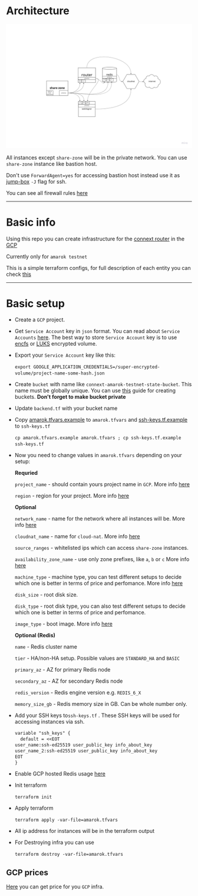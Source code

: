 # Architecture

![plot](docs/pics/arch.jpg)

All instances except `share-zone` will be in the private network. You can use `share-zone` instance like bastion host.

Don't use `ForwardAgent=yes` for accessing bastion host instead use it as [jump-box](http://www.linux-magazine.com/Online/Features/Jump-Box-Security) `-J` flag for ssh.

You can see all firewall rules [here](modules/amarok/firewall.tf)

---

# Basic info

Using this repo you can create infrastructure for the [connext router](https://connextscan.io) in the [GCP](https://cloud.google.com/gcp)

Currently only for `amarok testnet`

This is a simple terraform configs, for full description of each entity you can check [this](./modules/amarok/README.md)

---

# Basic setup

- Create a `GCP` project.

- Get `Service Account` key in `json` format. You can read about `Service Accounts` [here](https://cloud.google.com/iam/docs/creating-managing-service-account-keys). The best way to store `Service Account` key is to use [encfs](https://github.com/vgough/encfs) or [LUKS](https://www.redhat.com/sysadmin/disk-encryption-luks) encrypted volume.

- Export your `Service Account` key like this:

  `export GOOGLE_APPLICATION_CREDENTIALS=/super-encrypted-volume/project-name-some-hash.json`

- Create `bucket` with name like `connext-amarok-testnet-state-bucket`. This name must be globally unique. You can use [this](https://cloud.google.com/storage/docs/creating-buckets) guide for creating buckets. **Don't forget to make bucket private**

- Update `backend.tf` with your bucket name

- Copy [amarok.tfvars.example](./amarok.tfvars.example) to `amarok.tfvars` and [ssh-keys.tf.example](./ssh-keys.tf.example) to `ssh-keys.tf`

  `cp amarok.tfvars.example amarok.tfvars ; cp ssh-keys.tf.example ssh-keys.tf`

- Now you need to change values in `amarok.tfvars` depending on your setup:

  **Requried**

  `project_name`  - should contain yours project name in `GCP`. More info [here](https://cloud.google.com/resource-manager/docs/creating-managing-projects)

  `region`        - region for your project. More info [here](https://cloud.google.com/compute/docs/regions-zones)

  **Optional**

  `network_name`  - name for the network where all instances will be. More info [here](https://cloud.google.com/vpc/docs/vpc)

  `cloudnat_name` - name for `cloud-nat`. More info [here](https://cloud.google.com/nat/docs/overview)

  `source_ranges` - whitelisted ips which can access `share-zone` instances.

  `availability_zone_name` - use only zone prefixes, like `a`, `b` or `c` More info [here](https://cloud.google.com/compute/docs/regions-zones)

  `machine_type`           - machine type, you can test different setups to decide which one is better in terms of price and perfomance. More info [here](https://cloud.google.com/compute/docs/machine-types)

  `disk_size`              - root disk size.

  `disk_type`              - root disk type, you can also test different setups to decide which one is better in terms of price and perfomance.

  `image_type`             - boot image. More info [here](https://cloud.google.com/compute/docs/images)

  **Optional (Redis)**

  `name`                   - Redis cluster name

  `tier`                   - HA/non-HA setup. Possible values are `STANDARD_HA` and `BASIC`

  `primary_az`             - AZ for primary Redis node

  `secondary_az`           - AZ for secondary Redis node

  `redis_version`          - Redis engine version e.g. `REDIS_6_X`

  `memory_size_gb`         - Redis memory size in GB. Can be whole number only.

- Add your SSH keys to`ssh-keys.tf` . These SSH keys will be used for accessing instances via ssh.

  ```
  variable "ssh_keys" {
    default = <<EOT
  user_name:ssh-ed25519 user_public_key info_about_key
  user_name_2:ssh-ed25519 user_public_key info_about_key
  EOT
  }
  ```

- Enable GCP hosted Redis usage [here](https://console.developers.google.com/apis/api/redis.googleapis.com/overview)

- Init terraform

  `terraform init`

- Apply terraform

  `terraform apply -var-file=amarok.tfvars`

- All ip address for instances will be in the terraform output

- For Destroying infra you can use

  `terraform destroy -var-file=amarok.tfvars`

## GCP prices

[Here](https://cloudpricingcalculator.appspot.com) you can get price for you `GCP` infra.
